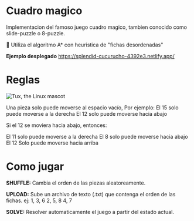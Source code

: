 
# Cuadro magico 

Implementacion del famoso juego cuadro magico, tambien conocido como slide-puzzle o 8-puzzle.

🚀 Utiliza el algoritmo A* con heuristica de "fichas desordenadas"

**Ejemplo desplegado**
https://splendid-cucurucho-4392e3.netlify.app/

# Reglas

![Tux, the Linux mascot](https://m.media-amazon.com/images/I/41eTWzx9DWL._AC_SX425_.jpg)


Una pieza solo puede moverse al espacio vacío,
Por ejemplo:
El 15 solo puede moverse a la derecha
El 12 solo puede moverse hacia abajo

Si el 12 se moviera hacia abajo, entonces:

El 11 solo puede moverse a la derecha
El 8 solo puede moverse hacia abajo
El 12 Solo puede moverse hacia arriba

# Como jugar

**SHUFFLE:**
  Cambia el orden de las piezas aleatoreamente.

**UPLOAD:**
  Sube un archivo de texto (.txt) que contenga el orden de las fichas.
  ej:
      1, 3, 6
      2, 5, 8
      4, 7
      
**SOLVE:**
  Resolver automaticamente el juego a partir del estado actual.
